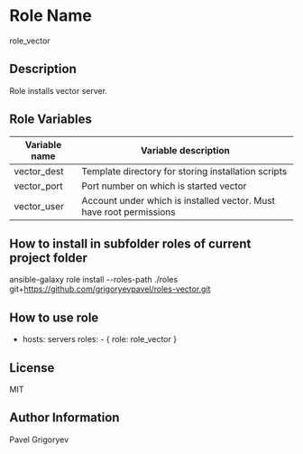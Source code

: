 Role Name
=========

role_vector

Description
------------

Role installs vector server. 

Role Variables
--------------

| Variable name | Variable description                                               |
|---------------|--------------------------------------------------------------------|
| vector_dest   | Template directory for storing installation scripts                | 
| vector_port   | Port number on which is started vector                             | 
| vector_user   | Account under which is installed vector. Must have root permissions|

How to install in subfolder **roles** of current project folder
---------------

ansible-galaxy role install --roles-path ./roles git+https://github.com/grigoryevpavel/roles-vector.git

How to use role
----------------

  - hosts: servers
    roles:
        - { role: role_vector }

License
-------

MIT

Author Information
------------------

Pavel Grigoryev



